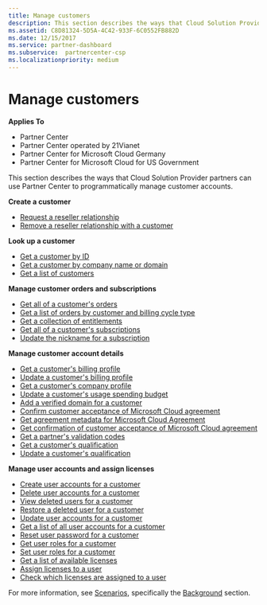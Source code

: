 ```yaml
---
title: Manage customers
description: This section describes the ways that Cloud Solution Provider partners can use the Partner Center to programmatically manage customer accounts.
ms.assetid: C8D81324-5D5A-4C42-933F-6C0552FB882D
ms.date: 12/15/2017
ms.service: partner-dashboard
ms.subservice:  partnercenter-csp
ms.localizationpriority: medium
---
```


# Manage customers


**Applies To**

- Partner Center
- Partner Center operated by 21Vianet
- Partner Center for Microsoft Cloud Germany
- Partner Center for Microsoft Cloud for US Government

This section describes the ways that Cloud Solution Provider partners can use Partner Center to programmatically manage customer accounts.

**Create a customer**
- [Request a reseller relationship](request-reseller-relationship.md) 
- [Remove a reseller relationship with a customer](remove-a-reseller-relationship-with-a-customer.md) 

**Look up a customer**
- [Get a customer by ID](get-a-customer-by-id.md)
- [Get a customer by company name or domain](get-a-customer-by-name.md)
- [Get a list of customers](get-a-list-of-customers.md)

**Manage customer orders and subscriptions**
- [Get all of a customer's orders](get-all-of-a-customer-s-orders.md)
- [Get a list of orders by customer and billing cycle type](get-a-list-of-orders-by-customer-and-billing-cycle-type.md)
- [Get a collection of entitlements](get-a-collection-of-entitlements.md)
- [Get all of a customer's subscriptions](get-all-of-a-customer-s-subscriptions.md)
- [Update the nickname for a subscription](update-the-nickname-for-a-subscription.md)

**Manage customer account details**
- [Get a customer's billing profile](get-all-of-a-customer-s-billing-profiles.md)
- [Update a customer's billing profile](update-a-customer-s-billing-profile.md)
- [Get a customer's company profile](get-a-customer-s-company-profile.md)   
- [Update a customer's usage spending budget](update-a-customer-s-usage-spending-budget.md)   
- [Add a verified domain for a customer](add-a-verified-domain-for-a-customer.md)   
- [Confirm customer acceptance of Microsoft Cloud agreement](confirm-customer-consent.md)
- [Get agreement metadata for Microsoft Cloud Agreement](get-agreement-metadata.md)
- [Get confirmation of customer acceptance of Microsoft Cloud agreement](get-confirmation-of-customer-consent.md)
- [Get a partner's validation codes](get-a-partner-s-validation-codes.md)
- [Get a customer's qualification](get-a-customer-s-qualification.md)
- [Update a customer's qualification](update-a-customer-s-qualification.md)

**Manage user accounts and assign licenses**
- [Create user accounts for a customer](create-user-accounts-for-a-customer.md)
- [Delete user accounts for a customer](delete-user-accounts-for-a-customer.md)
- [View deleted users for a customer](view-a-deleted-user.md)
- [Restore a deleted user for a customer](restore-a-user-for-a-customer.md)
- [Update user accounts for a customer](update-user-accounts-for-a-customer.md)
- [Get a list of all user accounts for a customer](get-a-list-of-all-user-accounts-for-a-customer.md)
- [Reset user password for a customer](reset-user-password-for-a-customer.md)
- [Get user roles for a customer](get-user-roles-for-a-customer.md)
- [Set user roles for a customer](set-user-roles-for-a-customer.md)
- [Get a list of available licenses](get-a-list-of-available-licenses.md)
- [Assign licenses to a user](assign-licenses-to-a-user.md)
- [Check which licenses are assigned to a user](check-which-licenses-are-assigned-to-a-user.md) 

For more information, see [Scenarios](scenarios.md), specifically the [Background](scenarios.md#background) section.

 

 




